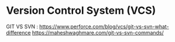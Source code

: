 # Version Control System (VCS)



GIT VS SVN : 
https://www.perforce.com/blog/vcs/git-vs-svn-what-difference
https://maheshwaghmare.com/git-vs-svn-commands/